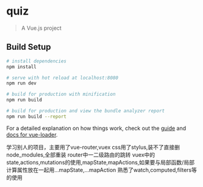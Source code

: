 # quiz

> A Vue.js project

## Build Setup

``` bash
# install dependencies
npm install

# serve with hot reload at localhost:8080
npm run dev

# build for production with minification
npm run build

# build for production and view the bundle analyzer report
npm run build --report
```

For a detailed explanation on how things work, check out the [guide](http://vuejs-templates.github.io/webpack/) and [docs for vue-loader](http://vuejs.github.io/vue-loader).

学习别人的项目，主要用了vue-router,vuex
css用了stylus,装不了直接删node_modules,全部重装
router中一二级路由的跳转
vuex中的state,actions,mutations的使用,mapState,mapActions,如果要与局部函数/局部计算属性放在一起用…mapState,…mapAction
熟悉了watch,computed,filters等的使用
